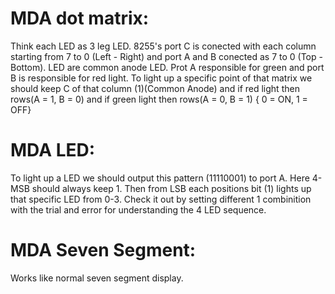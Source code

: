 # MDA dot matrix:

Think each LED as 3 leg LED. 8255's port C is conected with each column starting from 7 to 0 (Left - Right) and port A and B conected as 7 to 0 (Top - Bottom). 
LED are common anode LED. Prot A responsible for green and port B is responsible for red light. To light up a specific point of that matrix we should keep 
C of that column (1)(Common Anode) and if red light then rows(A = 1, B = 0) and if green light then rows(A = 0, B = 1) { 0 = ON, 1 = OFF}
 

# MDA LED:

To light up a LED we should output this pattern (11110001) to port A. Here 4-MSB should always keep 1. Then from LSB each positions bit (1) lights up that specific
LED from 0-3. Check it out by setting different 1 combinition with the trial and error for understanding the 4 LED sequence.

# MDA Seven Segment:

Works like normal seven segment display.
